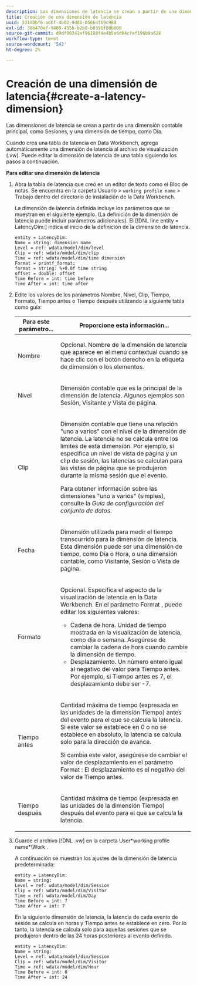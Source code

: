 ```yaml
---
description: Las dimensiones de latencia se crean a partir de una dimensión contable principal, como Sesiones, y una dimensión de tiempo, como Día.
title: Creación de una dimensión de latencia
uuid: 531d8bf6-a66f-4b02-9d81-05664fb9c988
exl-id: 38b470ef-9409-455b-b2b8-b0391f80b800
source-git-commit: d9df90242ef96188f4e4b5e6d04cfef196b0a628
workflow-type: tm+mt
source-wordcount: '542'
ht-degree: 2%

---
```


# Creación de una dimensión de latencia{#create-a-latency-dimension}

Las dimensiones de latencia se crean a partir de una dimensión contable principal, como Sesiones, y una dimensión de tiempo, como Día.

Cuando crea una tabla de latencia en Data Workbench, agrega automáticamente una dimensión de latencia al archivo de visualización (.vw). Puede editar la dimensión de latencia de una tabla siguiendo los pasos a continuación.

**Para editar una dimensión de latencia**

1. Abra la tabla de latencia que creó en un editor de texto como el Bloc de notas. Se encuentra en la carpeta Usuario > `working profile name` > Trabajo dentro del directorio de instalación de la Data Workbench.

   La dimensión de latencia definida incluye los parámetros que se muestran en el siguiente ejemplo. (La definición de la dimensión de latencia puede incluir parámetros adicionales). El [!DNL line entity = LatencyDim:] indica el inicio de la definición de la dimensión de latencia.

   ```
   entity = LatencyDim:
   Name = string: dimension name
   Level = ref: wdata/model/dim/level
   Clip = ref: wdata/model/dim/clip
   Time = ref: wdata/model/dim/time dimension
   Format = printf_format: 
   format = string: %+0.0f time string
   offset = double: offset
   Time Before = int: time before
   Time After = int: time after
   ```

1. Edite los valores de los parámetros Nombre, Nivel, Clip, Tiempo, Formato, Tiempo antes o Tiempo después utilizando la siguiente tabla como guía:

   <table id="table_13DF30B8B7314F118D0ED5DF9EA70B9B"> 
   <thead> 
   <tr> 
      <th colname="col1" class="entry"> Para este parámetro... </th> 
      <th colname="col2" class="entry"> Proporcione esta información... </th> 
   </tr> 
   </thead>
   <tbody> 
   <tr> 
      <td colname="col1"> <p>Nombre </p> </td> 
      <td colname="col2"> <p>Opcional. Nombre de la dimensión de latencia que aparece en el menú contextual cuando se hace clic con el botón derecho en la etiqueta de dimensión o los elementos. </p> </td> 
   </tr> 
   <tr> 
      <td colname="col1"> <p>Nivel </p> </td> 
      <td colname="col2"> <p>Dimensión contable que es la principal de la dimensión de latencia. Algunos ejemplos son Sesión, Visitante y Vista de página. </p> </td> 
   </tr> 
   <tr> 
      <td colname="col1"> <p>Clip </p> </td> 
      <td colname="col2"> <p>Dimensión contable que tiene una relación "uno a varios" con el nivel de la dimensión de latencia. La latencia no se calcula entre los límites de esta dimensión. Por ejemplo, si especifica un nivel de vista de página y un clip de sesión, las latencias se calculan para las vistas de página que se produjeron durante la misma sesión que el evento. </p> <p>Para obtener información sobre las dimensiones "uno a varios" (simples), consulte la <i>Guía de configuración del conjunto de datos</i>. </p> </td> 
   </tr> 
   <tr> 
      <td colname="col1"> <p>Fecha </p> </td> 
      <td colname="col2"> <p>Dimensión utilizada para medir el tiempo transcurrido para la dimensión de latencia. Esta dimensión puede ser una dimensión de tiempo, como Día o Hora, o una dimensión contable, como Visitante, Sesión o Vista de página. </p> </td> 
   </tr> 
   <tr> 
      <td colname="col1"> Formato </td> 
      <td colname="col2"> <p>Opcional. Especifica el aspecto de la visualización de latencia en la Data Workbench. En el parámetro Format , puede editar los siguientes valores: 
      <ul id="ul_ABF4C17BDE2E4F6C9CBDD933674DE861"> 
         <li id="li_5ED6A7267C81444983AF8507ADC6A5AB">Cadena de hora. Unidad de tiempo mostrada en la visualización de latencia, como día o semana. Asegúrese de cambiar la cadena de hora cuando cambie la dimensión de tiempo. </li> 
         <li id="li_E3B517ECE1494221AAE90455CC0AAB42">Desplazamiento. Un número entero igual al negativo del valor para Tiempo antes. Por ejemplo, si Tiempo antes es 7, el desplazamiento debe ser -7. </li> 
      </ul> </p> </td> 
   </tr> 
   <tr> 
      <td colname="col1"> <p>Tiempo antes </p> </td> 
      <td colname="col2"> <p>Cantidad máxima de tiempo (expresada en las unidades de la dimensión Tiempo) antes del evento para el que se calcula la latencia. Si este valor se establece en 0 o no se establece en absoluto, la latencia se calcula solo para la dirección de avance. </p> <p>Si cambia este valor, asegúrese de cambiar el valor de desplazamiento en el parámetro Format : El desplazamiento es el negativo del valor de Tiempo antes. </p> </td> 
   </tr> 
   <tr> 
      <td colname="col1"> <p>Tiempo después </p> </td> 
      <td colname="col2"> <p>Cantidad máxima de tiempo (expresada en las unidades de la dimensión Tiempo) después del evento para el que se calcula la latencia. </p> </td> 
   </tr> 
   </tbody> 
   </table>

1. Guarde el archivo [!DNL .vw] en la carpeta User\*working profile name*\Work .

   A continuación se muestran los ajustes de la dimensión de latencia predeterminada:

   ```
   entity = LatencyDim:
   Name = string: 
   Level = ref: wdata/model/dim/Session
   Clip = ref: wdata/model/dim/Visitor
   Time = ref: wdata/model/dim/Day
   Time Before = int: 7
   Time After = int: 7
   ```

   En la siguiente dimensión de latencia, la latencia de cada evento de sesión se calcula en horas y Tiempo antes se establece en cero. Por lo tanto, la latencia se calcula solo para aquellas sesiones que se produjeron dentro de las 24 horas posteriores al evento definido.

   ```
   entity = LatencyDim:
   Name = string:
   Level = ref: wdata/model/dim/Session
   Clip = ref: wdata/model/dim/Visitor
   Time = ref: wdata/model/dim/Hour
   Time Before = int: 0
   Time After = int: 24
   ```
